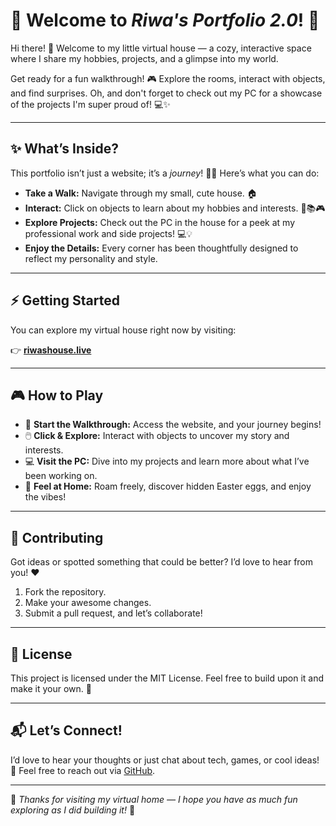 # 🏡 Welcome to *Riwa's Portfolio 2.0*! 🌟  

Hi there! 👋 Welcome to my little virtual house — a cozy, interactive space where I share my hobbies, projects, and a glimpse into my world.  

Get ready for a fun walkthrough! 🎮 Explore the rooms, interact with objects, and find surprises. Oh, and don't forget to check out my PC for a showcase of the projects I'm super proud of! 💻✨  

---

## ✨ What’s Inside?  
This portfolio isn’t just a website; it’s a *journey*! 🚶‍♀️ Here’s what you can do:  
- **Take a Walk:** Navigate through my small, cute house. 🏠  
- **Interact:** Click on objects to learn about my hobbies and interests. 🎨📚🎮  
- **Explore Projects:** Check out the PC in the house for a peek at my professional work and side projects! 💻💡  
- **Enjoy the Details:** Every corner has been thoughtfully designed to reflect my personality and style.  

---

## ⚡️ Getting Started  

You can explore my virtual house right now by visiting:  

👉 **[riwashouse.live](https://riwashouse.live)**  

---

## 🎮 How to Play  

- 🌟 **Start the Walkthrough:** Access the website, and your journey begins!  
- 🖱️ **Click & Explore:** Interact with objects to uncover my story and interests.  
- 💻 **Visit the PC:** Dive into my projects and learn more about what I’ve been working on.  
- 🏡 **Feel at Home:** Roam freely, discover hidden Easter eggs, and enjoy the vibes!  

---

## 🤝 Contributing  

Got ideas or spotted something that could be better? I’d love to hear from you! ❤️  
1. Fork the repository.  
2. Make your awesome changes.  
3. Submit a pull request, and let’s collaborate!  

---

## 📜 License  

This project is licensed under the MIT License. Feel free to build upon it and make it your own. 🎉  

---

## 📬 Let’s Connect!  

I’d love to hear your thoughts or just chat about tech, games, or cool ideas! 💌 Feel free to reach out via [GitHub](https://github.com/riwaht).  

---

🌈 *Thanks for visiting my virtual home — I hope you have as much fun exploring as I did building it!* 🥰
